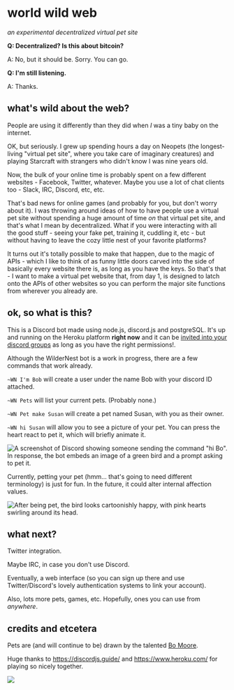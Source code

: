 # world wild web
*an experimental decentralized virtual pet site*

**Q: Decentralized? Is this about bitcoin?**

A: No, but it should be. Sorry. You can go.

**Q: I'm still listening.**

A: Thanks.

## what's wild about the web?

People are using it differently than they did when *I* was a tiny baby on the internet.

OK, but seriously. I grew up spending hours a day on Neopets (the longest-living "virtual pet site", where you take care of imaginary creatures) and playing Starcraft with strangers who didn't know I was nine years old.

Now, the bulk of your online time is probably spent on a few different websites - Facebook, Twitter, whatever. Maybe you use a lot of chat clients too - Slack, IRC, Discord, etc, etc.

That's bad news for online games (and probably for you, but don't worry about it). I was throwing around ideas of how to have people use a virtual pet site without spending a huge amount of time *on* that virtual pet site, and that's what I mean by decentralized. What if you were interacting with all the good stuff - seeing your fake pet, training it, cuddling it, etc - but without having to leave the cozy little nest of your favorite platforms?

It turns out it's totally possible to make that happen, due to the magic of APIs - which I like to think of as funny little doors carved into the side of basically every website there is, as long as you have the keys. So that's that - I want to make a virtual pet website that, from day 1, is designed to latch onto the APIs of other websites so you can perform the major site functions from wherever you already are.

## ok, so what is this?

This is a Discord bot made using node.js, discord.js and postgreSQL.
It's up and running on the Heroku platform **right now** and it can be [invited into your discord groups](https://discord.com/oauth2/authorize?client_id=820800068947935303&scope=bot) as long as you have the right permissions!.

Although the WilderNest bot is a work in progress, there are a few commands that work already.

`~WN I'm Bob` will create a user under the name Bob with your discord ID attached.

`~WN Pets` will list your current pets. (Probably none.)

`~WN Pet make Susan` will create a pet named Susan, with you as their owner.

`~WN hi Susan` will allow you to see a picture of your pet. You can press the heart react to pet it, which will briefly animate it.

![A screenshot of Discord showing someone sending the command "hi Bo". In response, the bot embeds an image of a green bird and a prompt asking to pet it.](http://www.wilderne.st/example1.png)

Currently, petting your pet (hmm... that's going to need different terminology) is just for fun. In the future, it could alter internal affection values.

![After being pet, the bird looks cartoonishly happy, with pink hearts swirling around its head.](http://www.wilderne.st/example2.png)

## what next?

Twitter integration.

Maybe IRC, in case you don't use Discord.

Eventually, a web interface (so you can sign up there and use Twitter/Discord's lovely authentication systems to link your account).

Also, lots more pets, games, etc. Hopefully, ones you can use from *anywhere*.

## credits and etcetera

Pets are (and will continue to be) drawn by the talented [Bo Moore](http://bomoore.net/).

Huge thanks to https://discordjs.guide/ and https://www.heroku.com/ for playing so nicely together.

![](http://www.wilderne.st/poster.png)
